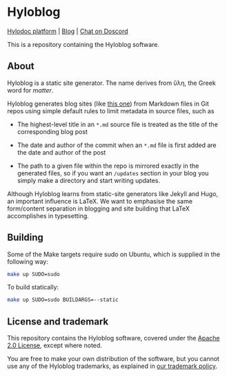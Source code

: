 # Hyloblog

[Hylodoc platform](https://hyloblog.com) | [Blog](https://blog.hyloblog.com) |  [Chat on Doscord](https://discord.com/invite/E665nuukYn)

This is a repository containing the Hyloblog software.

## About

<!-- basic description -->
Hyloblog is a static site generator. The name derives from ὕλη, the Greek word
for _matter_.

<!-- how it works -->
Hyloblog generates blog sites (like [this one][blog]) from Markdown files in
Git repos using simple default rules to limit metadata in source files, such as

- The highest-level title in an `*.md` source file is treated as the title of
  the corresponding blog post

- The date and author of the commit when an `*.md` file is first added are
  the date and author of the post

- The path to a given file within the repo is mirrored exactly in the generated
  files, so if you want an `/updates` section in your blog you simply make a
  directory and start writing updates.

  [blog]: https://github.com/hyloblog/blog

<!-- influences -->
Although Hyloblog learns from static-site generators like Jekyll and Hugo, an
important influence is LaTeX.
We want to emphasise the same form/content separation in blogging and site
building that LaTeX accomplishes in typesetting.

## Building

Some of the Make targets require sudo on Ubuntu, which is supplied in the
following way:

```bash
make up SUDO=sudo
```

To build statically: 

```bash
make up SUDO=sudo BUILDARGS=--static
```

## License and trademark

This repository contains the Hyloblog software, covered under the 
[Apache 2.0 License](LICENSE),
except where noted.

You are free to make your own distribution of the software, but you cannot use
any of the Hyloblog trademarks, as explained in
[our trademark policy](TRADEMARK.md).
